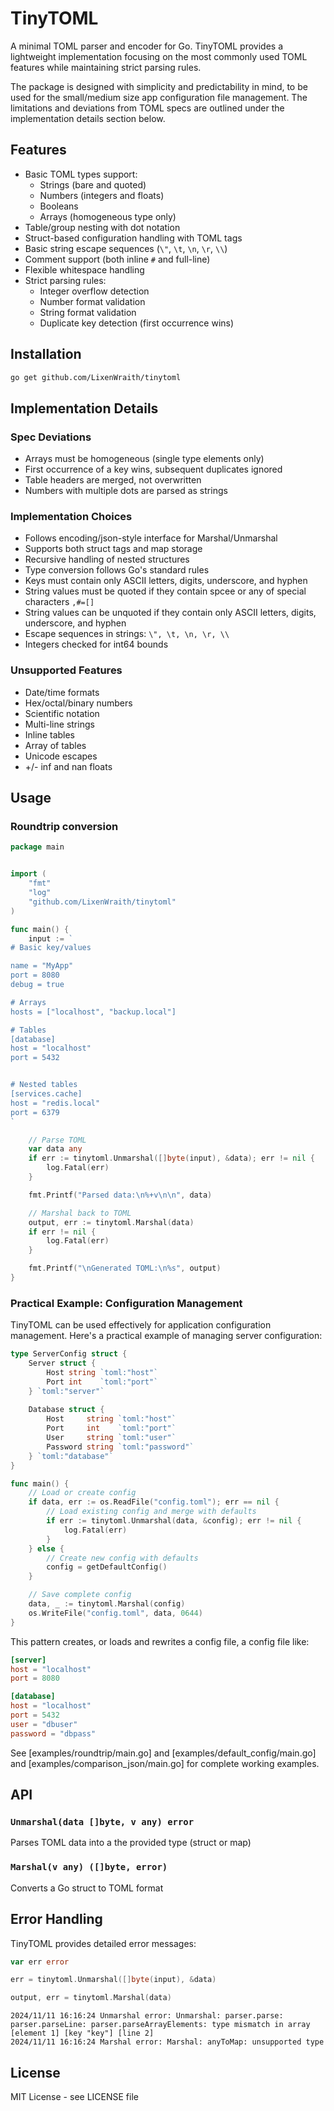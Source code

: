 # TinyTOML

A minimal TOML parser and encoder for Go. TinyTOML provides a lightweight implementation focusing on the most commonly used TOML features while maintaining strict parsing rules.

The package is designed with simplicity and predictability in mind, to be used for the small/medium size app configuration file management. The limitations and deviations from TOML specs are outlined under the implementation details section below.

## Features

- Basic TOML types support:
  - Strings (bare and quoted)
  - Numbers (integers and floats)
  - Booleans
  - Arrays (homogeneous type only)
- Table/group nesting with dot notation
- Struct-based configuration handling with TOML tags
- Basic string escape sequences (`\"`, `\t`, `\n`, `\r`, `\\`)
- Comment support (both inline `#` and full-line)
- Flexible whitespace handling
- Strict parsing rules:
  - Integer overflow detection
  - Number format validation
  - String format validation
  - Duplicate key detection (first occurrence wins)

## Installation

```bash
go get github.com/LixenWraith/tinytoml
```

## Implementation Details

### Spec Deviations

- Arrays must be homogeneous (single type elements only)
- First occurrence of a key wins, subsequent duplicates ignored
- Table headers are merged, not overwritten
- Numbers with multiple dots are parsed as strings

### Implementation Choices

- Follows encoding/json-style interface for Marshal/Unmarshal
- Supports both struct tags and map storage
- Recursive handling of nested structures
- Type conversion follows Go's standard rules
- Keys must contain only ASCII letters, digits, underscore, and hyphen
- String values must be quoted if they contain spcee or any of special characters `,#=[]`
- String values can be unquoted if they contain only ASCII letters, digits, underscore, and hyphen
- Escape sequences in strings: `\", \t, \n, \r, \\`
- Integers checked for int64 bounds

### Unsupported Features

- Date/time formats
- Hex/octal/binary numbers
- Scientific notation
- Multi-line strings
- Inline tables
- Array of tables
- Unicode escapes
- +/- inf and nan floats

## Usage

### Roundtrip conversion

```go
package main


import (
    "fmt"
    "log"
    "github.com/LixenWraith/tinytoml"
)

func main() {
    input := `
# Basic key/values

name = "MyApp"
port = 8080
debug = true

# Arrays
hosts = ["localhost", "backup.local"]

# Tables
[database]
host = "localhost"
port = 5432


# Nested tables
[services.cache]
host = "redis.local"
port = 6379
`

    // Parse TOML
    var data any
    if err := tinytoml.Unmarshal([]byte(input), &data); err != nil {
        log.Fatal(err)
    }

    fmt.Printf("Parsed data:\n%+v\n\n", data)

    // Marshal back to TOML
    output, err := tinytoml.Marshal(data)
    if err != nil {
        log.Fatal(err)
    }

    fmt.Printf("\nGenerated TOML:\n%s", output)
}
```

### Practical Example: Configuration Management

TinyTOML can be used effectively for application configuration management. Here's a practical example of managing server configuration:

```go
type ServerConfig struct {
    Server struct {
        Host string `toml:"host"`
        Port int    `toml:"port"`
    } `toml:"server"`
    
    Database struct {
        Host     string `toml:"host"`
        Port     int    `toml:"port"`
        User     string `toml:"user"`
        Password string `toml:"password"`
    } `toml:"database"`
}

func main() {
    // Load or create config
    if data, err := os.ReadFile("config.toml"); err == nil {
        // Load existing config and merge with defaults
        if err := tinytoml.Unmarshal(data, &config); err != nil {
            log.Fatal(err)
        }
    } else {
        // Create new config with defaults
        config = getDefaultConfig()
    }

    // Save complete config
    data, _ := tinytoml.Marshal(config)
    os.WriteFile("config.toml", data, 0644)
}
```

This pattern creates, or loads and rewrites a config file, a config file like:

```toml
[server]
host = "localhost"
port = 8080

[database]
host = "localhost"
port = 5432
user = "dbuser"
password = "dbpass"
```

See [examples/roundtrip/main.go] and [examples/default_config/main.go] and [examples/comparison_json/main.go] for complete working examples.

## API

### `Unmarshal(data []byte, v any) error`
Parses TOML data into a the provided type (struct or map)

### `Marshal(v any) ([]byte, error)`
Converts a Go struct to TOML format

## Error Handling

TinyTOML provides detailed error messages:

```go
var err error

err = tinytoml.Unmarshal([]byte(input), &data)

output, err = tinytoml.Marshal(data)
```

```
2024/11/11 16:16:24 Unmarshal error: Unmarshal: parser.parse: parser.parseLine: parser.parseArrayElements: type mismatch in array [element 1] [key "key"] [line 2]
2024/11/11 16:16:24 Marshal error: Marshal: anyToMap: unsupported type
```

## License

MIT License - see LICENSE file

